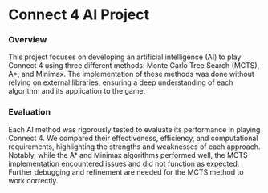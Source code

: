 # Connect 4 AI Project
### Overview
This project focuses on developing an artificial intelligence (AI) to play Connect 4 using three different methods: Monte Carlo Tree Search (MCTS), A*, and Minimax. The implementation of these methods was done without relying on external libraries, ensuring a deep understanding of each algorithm and its application to the game.

### Evaluation
Each AI method was rigorously tested to evaluate its performance in playing Connect 4. We compared their effectiveness, efficiency, and computational requirements, highlighting the strengths and weaknesses of each approach. Notably, while the A* and Minimax algorithms performed well, the MCTS implementation encountered issues and did not function as expected. Further debugging and refinement are needed for the MCTS method to work correctly.

